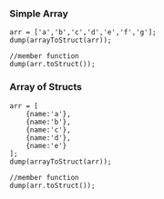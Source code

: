 ### Simple Array
```luceescript+trycf
arr = ['a','b','c','d','e','f','g'];
dump(arrayToStruct(arr));

//member function
dump(arr.toStruct());
```

### Array of Structs
```luceescript+trycf
arr = [
    {name:'a'},
    {name:'b'},
    {name:'c'},
    {name:'d'},
    {name:'e'}
];
dump(arrayToStruct(arr));

//member function
dump(arr.toStruct());
```